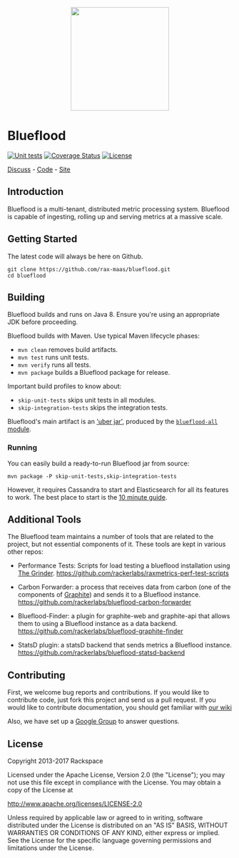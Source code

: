 <p align="center">
 <img src="http://blueflood.io/images/bf-bg-color.png" width="220" height="232" align=center>
</p>





# Blueflood

[![Unit tests](https://github.com/rax-maas/blueflood/actions/workflows/unit-test.yml/badge.svg?branch=master)](https://github.com/rax-maas/blueflood/actions/workflows/unit-test.yml)
[![Coverage Status](https://coveralls.io/repos/github/rax-maas/blueflood/badge.svg?branch=master)](https://coveralls.io/github/rax-maas/blueflood?branch=master)
[![License](https://img.shields.io/badge/license-Apache%202-blue.svg)](http://www.apache.org/licenses/LICENSE-2.0)

[Discuss](https://groups.google.com/forum/#!forum/blueflood-discuss) - [Code](http://github.com/rackerlabs/blueflood) - [Site](http://blueflood.io)

## Introduction

Blueflood is a multi-tenant, distributed metric processing system. Blueflood is capable of ingesting, rolling up and serving metrics at a massive scale.  

## Getting Started

The latest code will always be here on Github.

    git clone https://github.com/rax-maas/blueflood.git
    cd blueflood

## Building

Blueflood builds and runs on Java 8. Ensure you're using an appropriate JDK before proceeding.

Blueflood builds with Maven. Use typical Maven lifecycle phases:

- `mvn clean` removes build artifacts.
- `mvn test` runs unit tests.
- `mvn verify` runs all tests.
- `mvn package` builds a Blueflood package for release.

Important build profiles to know about:

- `skip-unit-tests` skips unit tests in all modules.
- `skip-integration-tests` skips the integration tests.

Blueflood's main artifact is an ['uber jar'](http://stackoverflow.com/questions/11947037/what-is-an-uber-jar), produced
by the [`blueflood-all` module](blueflood-all/pom.xml).

### Running

You can easily build a ready-to-run Blueflood jar from source:

    mvn package -P skip-unit-tests,skip-integration-tests

However, it requires Cassandra to start and Elasticsearch for all its features to work. The best place to start is the
[10 minute guide](https://github.com/rackerlabs/blueflood/wiki/10-Minute-Guide).

## Additional Tools

The Blueflood team maintains a number of tools that are related to the project, but not essential components of it.
These tools are kept in various other repos:

* Performance Tests: Scripts for load testing a blueflood installation using [The
  Grinder](http://grinder.sourceforge.net/). https://github.com/rackerlabs/raxmetrics-perf-test-scripts

* Carbon Forwarder: a process that receives data from carbon (one of the components of
  [Graphite](https://graphiteapp.org/)) and sends it to a Blueflood instance.
  https://github.com/rackerlabs/blueflood-carbon-forwarder

* Blueflood-Finder: a plugin for graphite-web and graphite-api that allows them to using a Blueflood instance as a data
  backend. https://github.com/rackerlabs/blueflood-graphite-finder

* StatsD plugin: a statsD backend that sends metrics a Blueflood instance.
  https://github.com/rackerlabs/blueflood-statsd-backend

## Contributing

First, we welcome bug reports and contributions.
If you would like to contribute code, just fork this project and send us a pull request.
If you would like to contribute documentation, you should get familiar with
[our wiki](https://github.com/rackerlabs/blueflood/wiki)

Also, we have set up a [Google Group](https://groups.google.com/forum/#!forum/blueflood-discuss) to answer questions.

## License

Copyright 2013-2017 Rackspace

Licensed under the Apache License, Version 2.0 (the "License"); you may not use this file except in compliance with the License. You may obtain a copy of the License at

   http://www.apache.org/licenses/LICENSE-2.0 

Unless required by applicable law or agreed to in writing, software distributed under the License is distributed on an "AS IS" BASIS, WITHOUT WARRANTIES OR CONDITIONS OF ANY KIND, either express or implied. See the License for the specific language governing permissions and limitations under the License.
